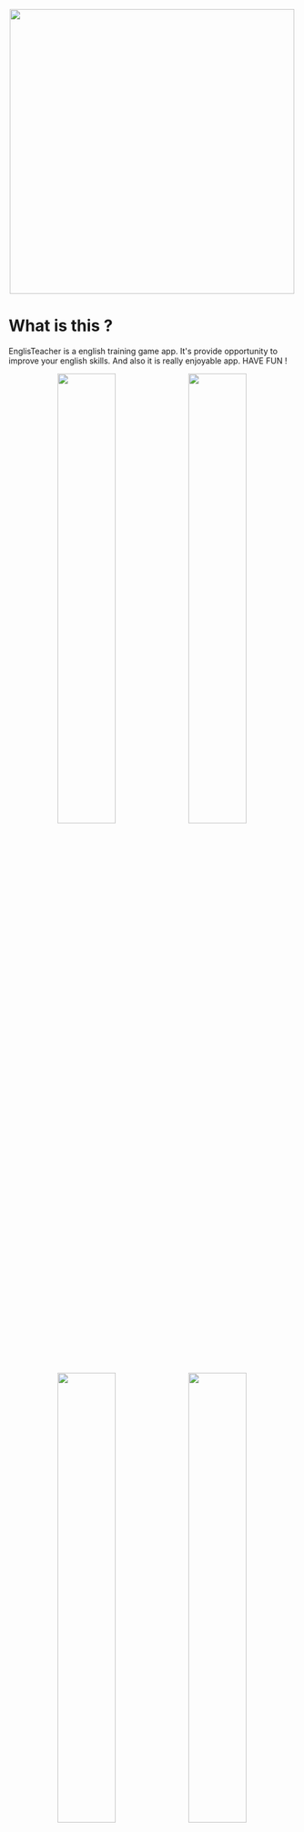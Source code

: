 <p align="center">
<img width="500" src="https://user-images.githubusercontent.com/50195250/106266617-b38dba80-6239-11eb-82a2-b36156b68c1a.png">
</p>

# What is this ?

EnglisTeacher is a english training game app. It's provide opportunity to improve your english skills. And also it is really enjoyable app. HAVE FUN !

<p align="center">
<img width="45%" src="https://user-images.githubusercontent.com/50195250/106271692-f7d08900-6240-11eb-8104-8ea1190cb38b.png">
<img width="45%" src="https://user-images.githubusercontent.com/50195250/106271696-f8691f80-6240-11eb-8c6a-f48565d88cc3.png">
<img width="45%" src="https://user-images.githubusercontent.com/50195250/106271689-f69f5c00-6240-11eb-8612-aac3f435cf8f.png">
<img width="45%" src="https://user-images.githubusercontent.com/50195250/106271684-f606c580-6240-11eb-8035-5a3b85d248f4.png">

</p>

# Getting Started

EnglishTeacher requires [Node.js](https://nodejs.org/) to run.

Install the dependencies and run the project in development or production. 

```shell
$ cd EnglishTeacher
$ npm install
$ npm run dev
      or
$ npm run production
```

# Contents

EnglishTeacher uses a number of open source projects to work properly:

* [VueJS](https://vuejs.org/) - Framework for building user interfaces.
* [Vuetify](https://vuetifyjs.com/) - Vuetify is a Vue UI Library with beautifully handcrafted Material Components.
* [Axios](https://github.com/imcvampire/vue-axios) - For HTTP requests (GET-POST-PUT-DELETE).
* [Vuex](https://vuex.vuejs.org/) - Vuex is a state management pattern + library for Vue.js applications.
* [Vue-Boilerplate](https://github.com/AtakanCSKNDR/Vue-Boilerplate) - Vue-boilerplate is a project infrastructure to quick start.

# Build With Cordova Plugin.

İf you want to create an android apk file, you can use [Cordova](https://www.npmjs.com/package/vue-cli-plugin-cordova)

### Install Cordova Globally

```shell
$ npm install -g cordova # If cordova is not already installed  
```

### Add To EnglishTeacher

```shell
$ cd EnglishTeacher
$ vue add cordova
```

### Usage

```shell
$ npm run cordova-prepare # prepare for build
```

### Build

```shell
$ npm run cordova-serve-android # Development Android 
$ npm run cordova-build-android # Build Android 
$ npm run cordova-build-only-www-android # Build only files to src-cordova 
```
